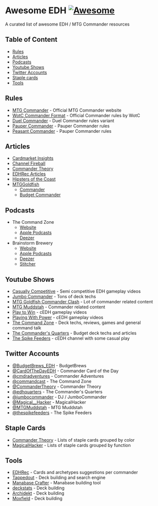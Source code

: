 # Awesome EDH [![Awesome](https://awesome.re/badge-flat.svg)](https://awesome.re)
A curated list of awesome EDH / MTG Commander resources

## Table of Content
- [Rules](#rules)
- [Articles](#articles)
- [Podcasts](#podcasts)
- [Youtube Shows](#youtube-shows)
- [Twitter Accounts](#twitter-accounts)
- [Staple cards](#staple-cards)
- [Tools](#tools)

## Rules
- [MTG Commander](https://www.mtgcommander.net) - Official MTG Commander website
- [WotC Commander Format](https://magic.wizards.com/en/content/commander-format) - Official Commander rules by WotC
- [Duel Commander](https://www.duelcommander.com) - Duel Commander rules variant
- [Pauper Commander](https://pauperedh.weebly.com/pauper-commander-rules.html) - Pauper Commander rules
- [Peasant Commander](https://pauperedh.weebly.com/peasant-commander-rules.html) - Pauper Commander rules

## Articles
- [Cardmarket Insights](https://www.cardmarket.com/en/Magic/Insight/Tags/Commander)
- [Channel Fireball](https://www.channelfireball.com/tag/commander/)
- [Commander Theory](https://commandertheory.com/general)
- [EDHRec Articles](https://articles.edhrec.com)
- [Hipsters of the Coast](https://www.hipstersofthecoast.com/tag/commander/)
- [MTGGoldfish](https://www.mtggoldfish.com)
  - [Commander](https://www.mtggoldfish.com/articles/search?tag=commander)
  - [Budget Commander](https://www.mtggoldfish.com/series/budget-commander)

## Podcasts
- The Command Zone
  - [Website](https://commandzone.collected.company)
  - [Apple Podcasts](https://itunes.apple.com/podcast/the-command-zone/id898023861)
  - [Deezer](https://www.deezer.com/show/45025)
- Brainstorm Brewery
  - [Website](https://brainstormbrewery.com)
  - [Apple Podcasts](https://itunes.apple.com/podcast/brainstorm-brewery-brainstorm/id977062606)
  - [Deezer](https://www.deezer.com/show/7445)
  - [Stitcher](https://www.stitcher.com/podcast/brainstorm-brewery)

## Youtube Shows
- [Casually Competitive](https://www.youtube.com/channel/UCYMffqzsFtyN7RsrYQffnzg) - Semi competitive EDH gameplay videos
- [Jumbo Commander](https://www.youtube.com/channel/UCPqT2ULat4WIzWKqpAAOlIQ) - Tons of deck techs
- [MTG Goldfish Commander Clash](https://www.youtube.com/channel/UCZAZTSd0xnor7hJFmINIBIw) - Lot of commander related content
- [MTG Muddstah](https://www.youtube.com/channel/UCG8Yi6I_XYjYtvFgOleqYxg) - Commander related content
- [Play to Win](https://www.youtube.com/channel/UC7339iJMCETmek3jdx9LOkg) - cEDH gameplay videos
- [Playing With Power](https://www.youtube.com/channel/UCum8N4KUUC0l_NK_mybvilg) - cEDH gameplay videos
- [The Command Zone](https://www.youtube.com/channel/UCLsiaNUb42gRAP7ewbJ0ecQ) - Deck techs, reviews, games and general command talk
- [The Commander's Quarters](https://www.youtube.com/channel/UC-w5MNByr4SNy3z2232sj0g) - Budget deck techs and articles
- [The Spike Feeders](https://www.youtube.com/channel/UCGh7-4mDFssqhu_UpOwRzIA) - cEDH channel with some casual play

## Twitter Accounts
- [@BudgetBrews_EDH](https://twitter.com/BudgetBrews_EDH) - BudgetBrews
- [@CardOfTheDayEDH](https://twitter.com/CardOfTheDayEDH) - Commander Card of the Day
- [@cmdradventures](https://twitter.com/cmdradventures) - Commander Adventures
- [@commandcast](https://twitter.com/commandcast) - The Command Zone
- [@CommanderTheory](https://twitter.com/CommanderTheory) - Commander Theory
- [@edhquarters](https://twitter.com/edhquarters) - The Commander's Quarters
- [@jumbocommander](https://twitter.com/jumbocommander) - DJ / JumboCommander
- [@Magical__Hacker](https://twitter.com/Magical__Hacker) - MagicalHacker
- [@MTGMuddstah](https://twitter.com/MTGMuddstah) - MTG Muddstah
- [@thespikefeeders](https://twitter.com/thespikefeeders) - The Spike Feeders

## Staple Cards
- [Commander Theory](https://commandertheory.com/Staples) - Lists of staple cards grouped by color
- [MagicalHacker](https://tappedout.net/users/MagicalHacker) - Lists of staple cards grouped by function

## Tools
- [EDHRec](https://edhrec.com) - Cards and archetypes suggestions per commander
- [Tappedout](https://tappedout.net) - Deck building and search engine
- [Manabase Crafter](http://manabasecrafter.com) - Manabase building tool
- [deckstats](https://deckstats.net) - Deck building
- [Archidekt](https://www.archidekt.com) - Deck building
- [Moxfield](https://www.moxfield.com) - Deck building
